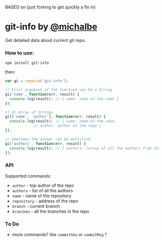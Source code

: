 BASED on (just forking to get quickly a fix in)

# git-info by [@michalbe](http://github.com/michalbe) #
Get detailed data about current git repo.

### How to use: ###
```
npm install git-info
```
then:
```javascript
var gi = require('git-info');

// First argument of the function can be a String
gi('name', function(err, result) {
  console.log(result); // { name: name-of-the-repo }
});

// Or Array of Strings
gi(['name', 'author'], function(err, result) {
  console.log(result); // { name: name-of-the-repo,
             // author: author of the repo }
});

// Smetimes the answer can be multiline
gi('authors', function(err, result) {
  console.log(result); // { authors: [array of all the authors from the projest] }
});
```

### API ###
Supported commands:
  * `author` - top author of the repo
  * `authors` - list of all the authors
  * `name` - name of the repository
  * `repository` - address of the repo
  * `branch` - current branch
  * `branches` - all the branches in the repo


### To Do ###
  * more commands? like `commitSha` or `commitMsg` ?
